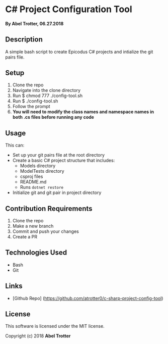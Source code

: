 # C# Project Configuration Tool

#### By Abel Trotter, 06.27.2018

## Description

A simple bash script to create Epicodus C# projects and intialize the git pairs file.

## Setup

1. Clone the repo
1. Navigate into the clone directory
1. Run $ chmod 777 ./config-tool.sh
1. Run $ ./config-tool.sh
1. Follow the prompt
1. **You will need to modify the class names and namespace names in both .cs files before running any code**

## Usage

This can:
* Set up your git pairs file at the root directory
* Create a basic C# project structure that includes:
  * Models directory
  * ModelTests directory
  * csproj files
  * README.md
  * Runs `dotnet restore`
* Initialize git and git pair in project directory

## Contribution Requirements

1. Clone the repo
1. Make a new branch
1. Commit and push your changes
1. Create a PR

## Technologies Used

* Bash
* Git

## Links

* [Github Repo] (https://github.com/atrotter0/c-sharp-project-config-tool)

## License

This software is licensed under the MIT license.

Copyright (c) 2018 **Abel Trotter**